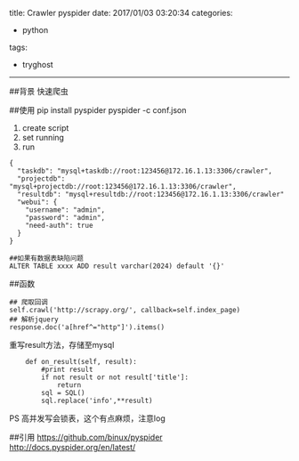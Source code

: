 title: Crawler pyspider
date: 2017/01/03 03:20:34
categories:

 - python 


tags:

- tryghost

---

##背景
快速爬虫

##使用
pip install pyspider
pyspider -c conf.json

1. create script
2. set running 
3. run

```lanuage-javasciprt
{
  "taskdb": "mysql+taskdb://root:123456@172.16.1.13:3306/crawler",
  "projectdb": "mysql+projectdb://root:123456@172.16.1.13:3306/crawler",
  "resultdb": "mysql+resultdb://root:123456@172.16.1.13:3306/crawler"
  "webui": {
    "username": "admin",
    "password": "admin",
    "need-auth": true
  }
}

##如果有数据表缺陷问题
ALTER TABLE xxxx ADD result varchar(2024) default '{}'
```

##函数
```language-python
## 爬取回调
self.crawl('http://scrapy.org/', callback=self.index_page)
## 解析jquery
response.doc('a[href^="http"]').items()
```

重写result方法，存储至mysql
```language-python
    def on_result(self, result):
        #print result
        if not result or not result['title']:
            return
        sql = SQL()
        sql.replace('info',**result)

```
PS 高并发写会锁表，这个有点麻烦，注意log

##引用
https://github.com/binux/pyspider
http://docs.pyspider.org/en/latest/




